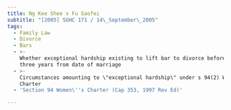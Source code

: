 ```yaml
---
title: Ng Kee Shee v Fu Gaofei
subtitle: "[2005] SGHC 171 / 14\_September\_2005"
tags:
  - Family Law
  - Divorce
  - Bars
  - >-
    Whether exceptional hardship existing to lift bar to divorce before lapse of
    three years from date of marriage
  - >-
    Circumstances amounting to \"exceptional hardship\" under s 94(2) Women\'s
    Charter
  - 'Section 94 Women\''s Charter (Cap 353, 1997 Rev Ed)'

---
```


